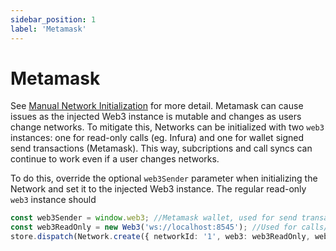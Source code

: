 ```yaml
---
sidebar_position: 1
label: 'Metamask'
---
```


# Metamask

See [Manual Network Initialization](#manual) for more detail.
Metamask can cause issues as the injected Web3 instance is mutable and changes as users change networks. To mitigate this, Networks can be initialized with two `web3` instances: one for read-only calls (eg. Infura) and one for wallet signed send transactions (Metamask). This way, subcriptions and call syncs can continue to work even if a user changes networks.

To do this, override the optional `web3Sender` parameter when initializing the Network and set it to the injected Web3 instance. The regular read-only `web3` instance should

```typescript
const web3Sender = window.web3; //Metamask wallet, used for send transactions
const web3ReadOnly = new Web3('ws://localhost:8545'); //Used for calls/subscriptions
store.dispatch(Network.create({ networkId: '1', web3: web3ReadOnly, web3Sender }));
```
